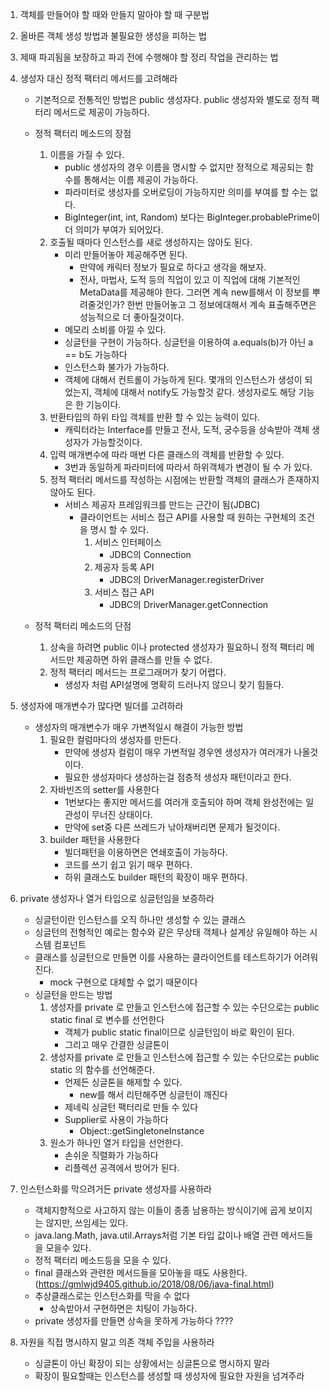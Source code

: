 1. 객체를 만들어야 할 때와 만들지 말아야 할 때 구분법
2. 올바른 객체 생성 방법과 불필요한 생성을 피하는 법
3. 제때 파괴됨을 보장하고 파괴 전에 수행해야 할 정리 작업을 관리하는 법

1. 생성자 대신 정적 팩터리 메서드를 고려해라
    - 기본적으로 전통적인 방법은 public 생성자다.
    public 생성자와 별도로 정적 팩터리 메서드로 제공이 가능하다.
    
    - 정적 팩터리 메소드의 장점
        1. 이름을 가질 수 있다.
            - public 생성자의 경우 이름을 명시할 수 없지만 정적으로 제공되는 함수를 통해서는 이름 제공이 가능하다.
            - 파라미터로 생성자를 오버로딩이 가능하지만 의미를 부여를 할 수는 없다.
            - BigInteger(int, int, Random) 보다는 BigInteger.probablePrime이 더 의미가 부여가 되어있다.
        2. 호출될 때마다 인스턴스를 새로 생성하지는 않아도 된다.
            - 미리 만들어놓아 제공해주면 된다.
                - 만약에 캐릭터 정보가 필요로 하다고 생각을 해보자.
                - 전사, 마법사, 도적 등의 직업이 있고 이 직업에 대해 기본적인 MetaData를 제공해야 한다.
                    그러면 계속 new를해서 이 정보를 뿌려줄것인가?
                    한번 만들어놓고 그 정보에대해서 계속 표출해주면은 성능적으로 더 좋아질것이다.
            - 메모리 소비를 아낄 수 있다.
            - 싱글턴을 구현이 가능하다.
                싱글턴을 이용하여 a.equals(b)가 아닌 a == b도 가능하다
            - 인스턴스화 불가가 가능하다.
            - 객체에 대해서 컨트롤이 가능하게 된다.
                몇개의 인스턴스가 생성이 되었는지, 객체에 대해서 notify도 가능할것 같다.
                    생성자로도 해당 기능은 한 기능이다.
        3. 반환타입의 하위 타입 객체를 반환 할 수 있는 능력이 있다.
            - 캐릭터라는 Interface를 만들고 전사, 도적, 궁수등을 상속받아 객체 생성자가 가능할것이다.
        4. 입력 매개변수에 따라 매번 다른 클래스의 객체를 반환할 수 있다.
            - 3번과 동일하게 파라미터에 따라서 하위객체가 변경이 될 수 가 있다.
        5. 정적 팩터리 메서드를 작성하는 시점에는 반환할 객체의 클래스가 존재하지 않아도 된다.
            - 서비스 제공자 프레임워크를 만드는 근간이 됨(JDBC)
                - 클라이언트는 서비스 접근 API를 사용할 때 원하는 구현체의 조건을 명시 할 수 있다.
                    1. 서비스 인터페이스
                        - JDBC의 Connection
                    2. 제공자 등록 API
                        - JDBC의 DriverManager.registerDriver
                    3. 서비스 접근 API
                        - JDBC의 DriverManager.getConnection
    - 정적 팩터리 메소드의 단점
        1. 상속을 하려면 public 이나 protected 생성자가 필요하니 정적 팩터리 메서드만 제공하면 하위 클래스를 만들 수 없다.
        2. 정적 팩터리 메서드는 프로그래머가 찾기 어렵다.
            - 생성자 처럼 API설명에 명확히 드러나지 않으니 찾기 힘들다.
2. 생성자에 매개변수가 많다면 빌더를 고려하라
    - 생성자의 매개변수가 매우 가변적일시 해결이 가능한 방법
        1. 필요한 컬럼마다의 생성자를 만든다.
            - 만약에 생성자 컬럼이 매우 가변적일 경우엔 생성자가 여러개가 나올것이다.
            - 필요한 생성자마다 생성하는걸 점층적 생성자 패턴이라고 한다.
        2. 자바빈즈의 setter를 사용한다
            - 1번보다는 좋지만 메서드를 여러개 호출되야 하며 객체 완성전에는 일관성이 무너진 상태이다.
            - 만약에 set중 다른 쓰레드가 낚아채버리면 문제가 될것이다.
        3. builder 패턴을 사용한다
            - 빌더패턴을 이용하면은 연쇄호출이 가능하다.
            - 코드를 쓰기 쉽고 읽기 매우 편하다.
            - 하위 클래스도 builder 패턴의 확장이 매우 편하다.
3. private 생성자나 열거 타입으로 싱글턴임을 보증하라
    - 싱글턴이란 인스턴스를 오직 하나만 생성할 수 있는 클래스
    - 싱글턴의 전형적인 예로는 함수와 같은 무상태 객체나 설계상 유일해야 하는 시스템 컴포넌트
    - 클래스를 싱글턴으로 만들면 이를 사용하는 클라이언트를 테스트하기가 어려워진다.
        - mock 구현으로 대체할 수 없기 때문이다
    - 싱글턴을 만드는 방법
        1. 생성자를 private 로 만들고 인스턴스에 접근할 수 있는 수단으로는 public static final 로 변수를 선언한다
            - 객체가 public static final이므로 싱글턴임이 바로 확인이 된다.
            - 그리고 매우 간결한 싱글톤이
        2. 생성자를 private 로 만들고 인스턴스에 접근할 수 있는 수단으로는 public static 의 함수를 선언해준다.
            - 언제든 싱글톤을 해제할 수 있다.
                - new를 해서 리턴해주면 싱글턴이 깨진다
            - 제네릭 싱글턴 팩터리로 만들 수 있다
            - Supplier로 사용이 가능하다
                - Object::getSingletoneInstance
        3. 원소가 하나인 열거 타입을 선언한다.
            - 손쉬운 직렬화가 가능하다
            - 리플렉션 공격에서 방어가 된다.
4. 인스턴스화를 막으려거든 private 생성자를 사용하라
    - 객체지향적으로 사고하지 않는 이들이 종종 남용하는 방식이기에 곱게 보이지는 않지만, 쓰임세는 있다.
    - java.lang.Math, java.util.Arrays처럼 기본 타입 값이나 배열 관련 메서드들을 모을수 있다.
    - 정적 팩터리 메소드등을 모을 수 있다.
    - final 클래스와 관련한 메서드들을 모아놓을 때도 사용한다.
        (https://gmlwjd9405.github.io/2018/08/06/java-final.html)
    - 추상클래스로는 인스턴스화를 막을 수 없다
        - 상속받아서 구현하면은 치팅이 가능하다.
    - private 생성자를 만들면 상속을 못하게 가능하다
        ????
5. 자원을 직접 명시하지 말고 의존 객체 주입을 사용하라
    - 싱글톤이 아닌 확장이 되는 상황에서는 싱글톤으로 명시하지 말라
    - 확장이 필요할때는 인스턴스를 생성할 때 생성자에 필요한 자원을 넘겨주라